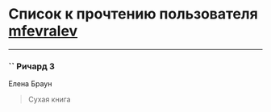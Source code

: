 # Список к прочтению пользователя [mfevralev](http://vk.com/id140966150)
---

### `` Ричард 3
Елена Браун
> Сухая книга

